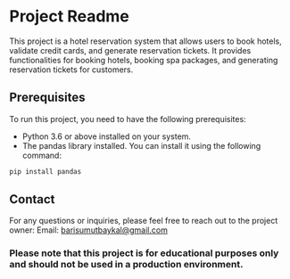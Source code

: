 # Project Readme
This project is a hotel reservation system that allows users to book hotels, validate credit cards, and generate reservation tickets. It provides functionalities for booking hotels, booking spa packages, and generating reservation tickets for customers.

## Prerequisites
To run this project, you need to have the following prerequisites:

- Python 3.6 or above installed on your system.
- The pandas library installed. You can install it using the following command:
```bash
pip install pandas
```

## Contact
For any questions or inquiries, please feel free to reach out to the project owner:
Email: barisumutbaykal@gmail.com

### Please note that this project is for educational purposes only and should not be used in a production environment.
